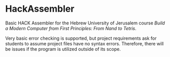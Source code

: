 # HackAssembler

Basic HACK Assembler for the Hebrew University of Jerusalem course *Build a Modern Computer from First Principles: From Nand to Tetris*.

Very basic error checking is supported, but project requirements ask for students to assume project files have no syntax errors. Therefore, there will be issues if the program is utilized outside of its scope.
